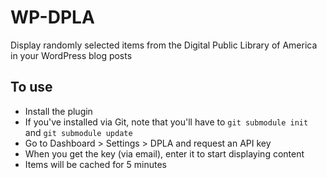 # WP-DPLA

Display randomly selected items from the Digital Public Library of America in your WordPress blog posts

## To use

- Install the plugin
- If you've installed via Git, note that you'll have to `git submodule init` and `git submodule update`
- Go to Dashboard > Settings > DPLA and request an API key
- When you get the key (via email), enter it to start displaying content
- Items will be cached for 5 minutes

